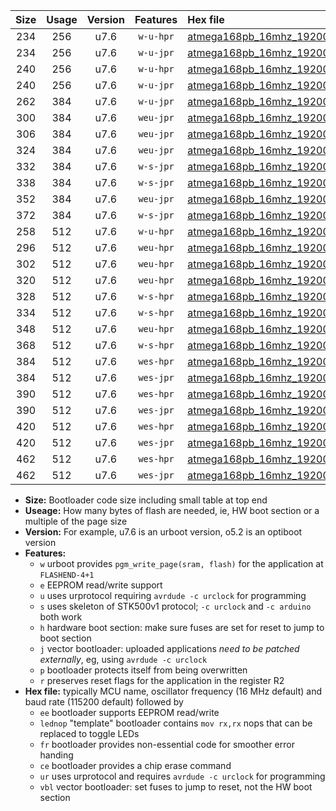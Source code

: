 |Size|Usage|Version|Features|Hex file|
|:-:|:-:|:-:|:-:|:--|
|234|256|u7.6|`w-u-hpr`|[atmega168pb_16mhz_19200bps_ur.hex](https://raw.githubusercontent.com/stefanrueger/urboot/main//atmega168pb_16mhz_19200bps_ur.hex)|
|234|256|u7.6|`w-u-jpr`|[atmega168pb_16mhz_19200bps_ur_vbl.hex](https://raw.githubusercontent.com/stefanrueger/urboot/main//atmega168pb_16mhz_19200bps_ur_vbl.hex)|
|240|256|u7.6|`w-u-hpr`|[atmega168pb_16mhz_19200bps_lednop_ur.hex](https://raw.githubusercontent.com/stefanrueger/urboot/main//atmega168pb_16mhz_19200bps_lednop_ur.hex)|
|240|256|u7.6|`w-u-jpr`|[atmega168pb_16mhz_19200bps_lednop_ur_vbl.hex](https://raw.githubusercontent.com/stefanrueger/urboot/main//atmega168pb_16mhz_19200bps_lednop_ur_vbl.hex)|
|262|384|u7.6|`w-u-jpr`|[atmega168pb_16mhz_19200bps_lednop_fr_ur_vbl.hex](https://raw.githubusercontent.com/stefanrueger/urboot/main//atmega168pb_16mhz_19200bps_lednop_fr_ur_vbl.hex)|
|300|384|u7.6|`weu-jpr`|[atmega168pb_16mhz_19200bps_ee_ur_vbl.hex](https://raw.githubusercontent.com/stefanrueger/urboot/main//atmega168pb_16mhz_19200bps_ee_ur_vbl.hex)|
|306|384|u7.6|`weu-jpr`|[atmega168pb_16mhz_19200bps_ee_lednop_ur_vbl.hex](https://raw.githubusercontent.com/stefanrueger/urboot/main//atmega168pb_16mhz_19200bps_ee_lednop_ur_vbl.hex)|
|324|384|u7.6|`weu-jpr`|[atmega168pb_16mhz_19200bps_ee_lednop_fr_ur_vbl.hex](https://raw.githubusercontent.com/stefanrueger/urboot/main//atmega168pb_16mhz_19200bps_ee_lednop_fr_ur_vbl.hex)|
|332|384|u7.6|`w-s-jpr`|[atmega168pb_16mhz_19200bps_vbl.hex](https://raw.githubusercontent.com/stefanrueger/urboot/main//atmega168pb_16mhz_19200bps_vbl.hex)|
|338|384|u7.6|`w-s-jpr`|[atmega168pb_16mhz_19200bps_lednop_vbl.hex](https://raw.githubusercontent.com/stefanrueger/urboot/main//atmega168pb_16mhz_19200bps_lednop_vbl.hex)|
|352|384|u7.6|`weu-jpr`|[atmega168pb_16mhz_19200bps_ee_lednop_fr_ce_ur_vbl.hex](https://raw.githubusercontent.com/stefanrueger/urboot/main//atmega168pb_16mhz_19200bps_ee_lednop_fr_ce_ur_vbl.hex)|
|372|384|u7.6|`w-s-jpr`|[atmega168pb_16mhz_19200bps_lednop_fr_vbl.hex](https://raw.githubusercontent.com/stefanrueger/urboot/main//atmega168pb_16mhz_19200bps_lednop_fr_vbl.hex)|
|258|512|u7.6|`w-u-hpr`|[atmega168pb_16mhz_19200bps_lednop_fr_ur.hex](https://raw.githubusercontent.com/stefanrueger/urboot/main//atmega168pb_16mhz_19200bps_lednop_fr_ur.hex)|
|296|512|u7.6|`weu-hpr`|[atmega168pb_16mhz_19200bps_ee_ur.hex](https://raw.githubusercontent.com/stefanrueger/urboot/main//atmega168pb_16mhz_19200bps_ee_ur.hex)|
|302|512|u7.6|`weu-hpr`|[atmega168pb_16mhz_19200bps_ee_lednop_ur.hex](https://raw.githubusercontent.com/stefanrueger/urboot/main//atmega168pb_16mhz_19200bps_ee_lednop_ur.hex)|
|320|512|u7.6|`weu-hpr`|[atmega168pb_16mhz_19200bps_ee_lednop_fr_ur.hex](https://raw.githubusercontent.com/stefanrueger/urboot/main//atmega168pb_16mhz_19200bps_ee_lednop_fr_ur.hex)|
|328|512|u7.6|`w-s-hpr`|[atmega168pb_16mhz_19200bps.hex](https://raw.githubusercontent.com/stefanrueger/urboot/main//atmega168pb_16mhz_19200bps.hex)|
|334|512|u7.6|`w-s-hpr`|[atmega168pb_16mhz_19200bps_lednop.hex](https://raw.githubusercontent.com/stefanrueger/urboot/main//atmega168pb_16mhz_19200bps_lednop.hex)|
|348|512|u7.6|`weu-hpr`|[atmega168pb_16mhz_19200bps_ee_lednop_fr_ce_ur.hex](https://raw.githubusercontent.com/stefanrueger/urboot/main//atmega168pb_16mhz_19200bps_ee_lednop_fr_ce_ur.hex)|
|368|512|u7.6|`w-s-hpr`|[atmega168pb_16mhz_19200bps_lednop_fr.hex](https://raw.githubusercontent.com/stefanrueger/urboot/main//atmega168pb_16mhz_19200bps_lednop_fr.hex)|
|384|512|u7.6|`wes-hpr`|[atmega168pb_16mhz_19200bps_ee.hex](https://raw.githubusercontent.com/stefanrueger/urboot/main//atmega168pb_16mhz_19200bps_ee.hex)|
|384|512|u7.6|`wes-jpr`|[atmega168pb_16mhz_19200bps_ee_vbl.hex](https://raw.githubusercontent.com/stefanrueger/urboot/main//atmega168pb_16mhz_19200bps_ee_vbl.hex)|
|390|512|u7.6|`wes-hpr`|[atmega168pb_16mhz_19200bps_ee_lednop.hex](https://raw.githubusercontent.com/stefanrueger/urboot/main//atmega168pb_16mhz_19200bps_ee_lednop.hex)|
|390|512|u7.6|`wes-jpr`|[atmega168pb_16mhz_19200bps_ee_lednop_vbl.hex](https://raw.githubusercontent.com/stefanrueger/urboot/main//atmega168pb_16mhz_19200bps_ee_lednop_vbl.hex)|
|420|512|u7.6|`wes-hpr`|[atmega168pb_16mhz_19200bps_ee_lednop_fr.hex](https://raw.githubusercontent.com/stefanrueger/urboot/main//atmega168pb_16mhz_19200bps_ee_lednop_fr.hex)|
|420|512|u7.6|`wes-jpr`|[atmega168pb_16mhz_19200bps_ee_lednop_fr_vbl.hex](https://raw.githubusercontent.com/stefanrueger/urboot/main//atmega168pb_16mhz_19200bps_ee_lednop_fr_vbl.hex)|
|462|512|u7.6|`wes-hpr`|[atmega168pb_16mhz_19200bps_ee_lednop_fr_ce.hex](https://raw.githubusercontent.com/stefanrueger/urboot/main//atmega168pb_16mhz_19200bps_ee_lednop_fr_ce.hex)|
|462|512|u7.6|`wes-jpr`|[atmega168pb_16mhz_19200bps_ee_lednop_fr_ce_vbl.hex](https://raw.githubusercontent.com/stefanrueger/urboot/main//atmega168pb_16mhz_19200bps_ee_lednop_fr_ce_vbl.hex)|

- **Size:** Bootloader code size including small table at top end
- **Useage:** How many bytes of flash are needed, ie, HW boot section or a multiple of the page size
- **Version:** For example, u7.6 is an urboot version, o5.2 is an optiboot version
- **Features:**
  + `w` urboot provides `pgm_write_page(sram, flash)` for the application at `FLASHEND-4+1`
  + `e` EEPROM read/write support
  + `u` uses urprotocol requiring `avrdude -c urclock` for programming
  + `s` uses skeleton of STK500v1 protocol; `-c urclock` and `-c arduino` both work
  + `h` hardware boot section: make sure fuses are set for reset to jump to boot section
  + `j` vector bootloader: uploaded applications *need to be patched externally*, eg, using `avrdude -c urclock`
  + `p` bootloader protects itself from being overwritten
  + `r` preserves reset flags for the application in the register R2
- **Hex file:** typically MCU name, oscillator frequency (16 MHz default) and baud rate (115200 default) followed by
  + `ee` bootloader supports EEPROM read/write
  + `lednop` "template" bootloader contains `mov rx,rx` nops that can be replaced to toggle LEDs
  + `fr` bootloader provides non-essential code for smoother error handing
  + `ce` bootloader provides a chip erase command
  + `ur` uses urprotocol and requires `avrdude -c urclock` for programming
  + `vbl` vector bootloader: set fuses to jump to reset, not the HW boot section
